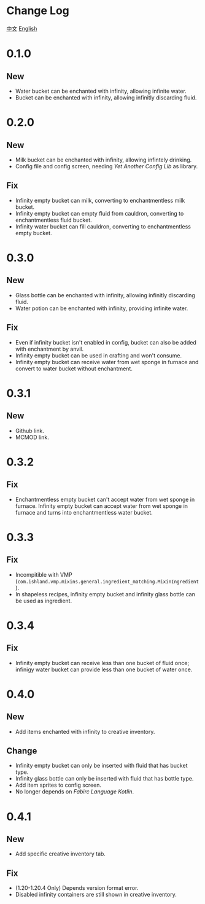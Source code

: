 # Change Log
[中文](./CHANGELOG.md)
[English](./CHANGELOG-en.md)
# 0.1.0
## New
- Water bucket can be enchanted with infinity, allowing infinite water.
- Bucket can be enchanted with infinity, allowing infinitly discarding fluid.
# 0.2.0
## New
- Milk bucket can be enchanted with infinity, allowing infintely drinking.
- Config file and config screen, needing _Yet Another Config Lib_ as library.
## Fix
- Infinity empty bucket can milk, converting to enchantmentless milk bucket.
- Infinity empty bucket can empty fluid from cauldron, converting to enchantmentless fluid bucket.
- Infinity water bucket can fill cauldron, converting to enchantmentless empty bucket.
# 0.3.0
## New
- Glass bottle can be enchanted with infinity, allowing infinitly discarding fluid.
- Water potion can be enchanted with infinity, providing infinite water.
## Fix
- Even if infinity bucket isn't enabled in config, bucket can also be added with enchantment by anvil.
- Infinity empty bucket can be used in crafting and won't consume.
- Infinity empty bucket can receive water from wet sponge in furnace and convert to water bucket without enchantment.
# 0.3.1
## New
- Github link.
- MCMOD link.
# 0.3.2
## Fix
- Enchantmentless empty bucket can't accept water from wet sponge in furnace. Infinity empty bucket can accept water from wet sponge in furnace and turns into enchantmentless water bucket.
# 0.3.3
## Fix
- Incompitible with VMP (`com.ishland.vmp.mixins.general.ingredient_matching.MixinIngredient`).
- In shapeless recipes, infinity empty bucket and infinity glass bottle can be used as ingredient.
# 0.3.4
## Fix
- Infinity empty bucket can receive less than one bucket of fluid once; infinigy water bucket can provide less than one bucket of water once.
# 0.4.0
## New
- Add items enchanted with infinity to creative inventory.
## Change
- Infinity empty bucket can only be inserted with fluid that has bucket type.
- Infinity glass bottle can only be inserted with fluid that has bottle type.
- Add item sprites to config screen.
- No longer depends on _Fabirc Language Kotlin_.
# 0.4.1
## New
- Add specific creative inventory tab.
## Fix
- (1.20-1.20.4 Only) Depends version format error.
- Disabled infinity containers are still shown in creative inventory.